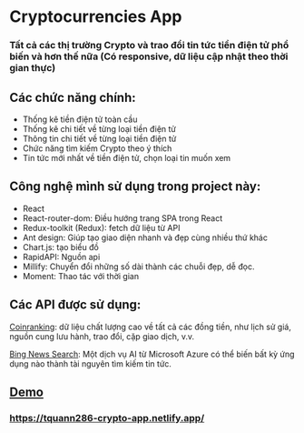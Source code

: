 # Cryptocurrencies App

### Tất cả các thị trường Crypto và trao đổi tin tức tiền điện tử phổ biến và hơn thế nữa (Có responsive, dữ liệu cập nhật theo thời gian thực)

## Các chức năng chính:
- Thống kê tiền điện tử toàn cầu
- Thống kê chi tiết về từng loại tiền điện tử
- Thông tin chi tiết về từng loại tiền điện tử
- Chức năng tìm kiếm Crypto theo ý thích
- Tin tức mới nhất về tiền điện tử, chọn loại tin muốn xem

## Công nghệ mình sử dụng trong project này:

- React
- React-router-dom: Điều hướng trang SPA trong React
- Redux-toolkit (Redux): fetch dữ liệu từ API
- Ant design: Giúp tạo giao diện nhanh và đẹp cùng nhiều thứ khác
- Chart.js: tạo biểu đồ 
- RapidAPI: Nguồn api
- Millify: Chuyển đổi những số dài thành các chuỗi đẹp, dễ đọc.
- Moment: Thao tác với thời gian

## Các API được sử dụng:
[Coinranking](https://rapidapi.com/Coinranking/api/coinranking1/): dữ liệu chất lượng cao về tất cả các đồng tiền, như lịch sử giá, nguồn cung lưu hành, trao đổi, cặp giao dịch, v.v.

[Bing News Search](https://rapidapi.com/microsoft-azure-org-microsoft-cognitive-services/api/bing-news-search1/): Một dịch vụ AI từ Microsoft Azure có thể biến bất kỳ ứng dụng nào thành tài nguyên tìm kiếm tin tức.

## [Demo](https://tquann286-crypto-app.netlify.app/)
### https://tquann286-crypto-app.netlify.app/
